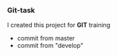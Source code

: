 ### Git-task
I created this project for **GIT** training
- commit from master
- commit from "develop"

